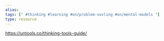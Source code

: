 ```yaml
---
alias: 
tags: [" #thinking #learning #on/problem-sovling #on/mental-models "]
type: resource
---
```


https://untools.co/thinking-tools-guide/